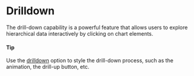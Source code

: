 # Drilldown
The drill-down capability is a powerful feature that allows users to explore hierarchical data interactively by clicking on chart elements.
#### Tip
Use the [drilldown](https://api.highcharts.com/highmaps/drilldown) option to style the drill-down process, such as the animation, the drill-up button, etc.